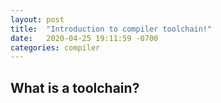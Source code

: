 ```yaml
---
layout: post
title:  "Introduction to compiler toolchain!"
date:   2020-04-25 19:11:59 -0700
categories: compiler
---
```


## What is a toolchain?